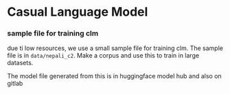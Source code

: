 # Casual Language Model

### sample file for training clm
due ti low resources, we use a small sample file for training clm. The sample file is in `data/nepali_c2`. 
Make a corpus and use this to train in large datasets.

The model file generated from this is in huggingface model hub and also on gitlab